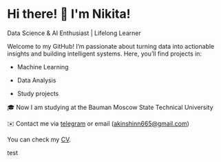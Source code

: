 # Hi there! 👋 I'm Nikita!
Data Science & AI Enthusiast |  Lifelong Learner

Welcome to my GitHub! I’m passionate about turning data into actionable insights and building intelligent systems. Here, you’ll find projects in:

* Machine Learning 

* Data Analysis

* Study projects

🎓 Now I am studying at the Bauman Moscow State Technical University


✉️ Contact me via [telegram](https://t.me/akinshinn) or email (akinshinn665@gmail.com)

  You can check my [CV](https://akinshinn.github.io/CV.pdf).
  
test
